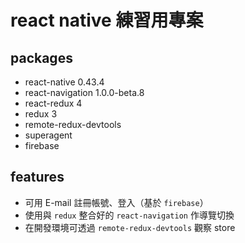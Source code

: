 # react native 練習用專案

## packages

* react-native 0.43.4
* react-navigation 1.0.0-beta.8
* react-redux 4
* redux 3
* remote-redux-devtools
* superagent
* firebase

## features

* 可用 E-mail 註冊帳號、登入（基於 `firebase`）
* 使用與 `redux` 整合好的 `react-navigation` 作導覽切換
* 在開發環境可透過 `remote-redux-devtools` 觀察 store
